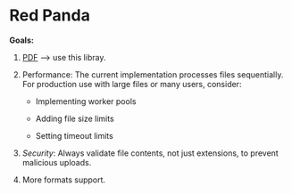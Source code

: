 # Red Panda

**Goals:**

1. [PDF](github.com/pdfcpu/pdfcpu) --> use this libray.
2. Performance: The current implementation processes files sequentially. For production use with large files or many users, consider:

   - Implementing worker pools

   - Adding file size limits

   - Setting timeout limits

3. _Security_: Always validate file contents, not just extensions, to prevent malicious uploads.
4. More formats support.
